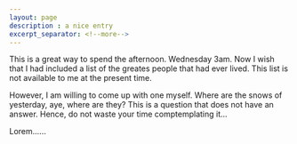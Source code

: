 ```yaml
---
layout: page
description : a nice entry
excerpt_separator: <!--more-->
---
```


This is a great way to spend the afternoon. Wednesday 3am. Now I wish that I had included a list of the greates people that had ever lived. This list is not available to me at the present time.
<!--more-->
However, I am willing to come up with one myself. Where are the snows of yesterday, aye, where are they? This is a question that does not have an answer. Hence, do not waste your time comptemplating it...

Lorem......
